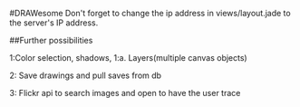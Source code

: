 #DRAWesome
Don't forget to change the ip address in views/layout.jade to the server's IP address.

##Further possibilities

1:Color selection, shadows, 
1:a. Layers(multiple canvas objects)

2: Save drawings and pull saves from db

3: Flickr api to search images and open to have the user trace
